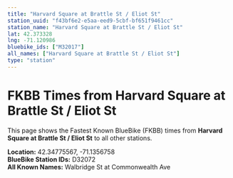 ```yaml
---
title: "Harvard Square at Brattle St / Eliot St"
station_uuid: "f43bf6e2-e5aa-eed9-5cbf-bf651f9461cc"
station_name: "Harvard Square at Brattle St / Eliot St"
lat: 42.373328
lng: -71.120986
bluebike_ids: ["M32017"]
all_names: ["Harvard Square at Brattle St / Eliot St"]
type: "station"
---
```


# FKBB Times from Harvard Square at Brattle St / Eliot St

This page shows the Fastest Known BlueBike (FKBB) times from **Harvard Square at Brattle St / Eliot St** to all other stations.

**Location:** 42.34775567, -71.1356758  
**BlueBike Station IDs:** D32072  
**All Known Names:** Walbridge St at Commonwealth Ave

